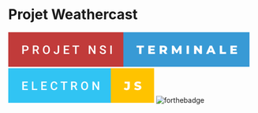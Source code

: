 # Projet Weathercast

![forthebadge](badges/projet-nsi-terminale.svg)     ![forthebadge](badges/electron-js.svg)     ![forthebadge](badges/tailwind.svg)